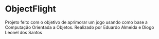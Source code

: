 # ObjectFlight
Projeto feito com o objetivo de aprimorar um jogo usando como base a Computação Orientada a Objetos.
Realizado por Eduardo Almeida e Diogo Leonel dos Santos
